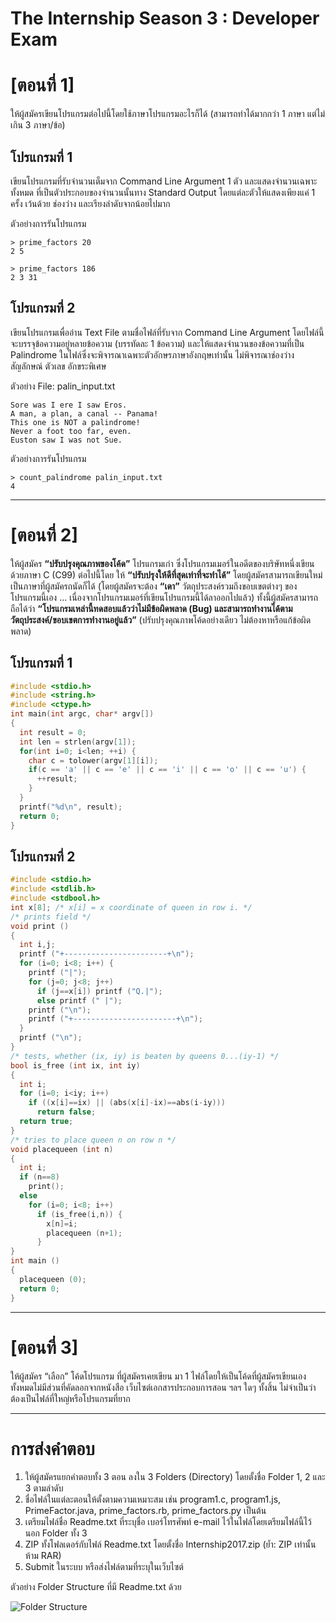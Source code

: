 # The Internship Season 3 : Developer Exam
# [ตอนที่ 1]
ให้ผู้สมัครเขียนโปรแกรมต่อไปนี้โดยใช้ภาษาโปรแกรมอะไรก็ได้ (สามารถทำได้มากกว่า 1 ภาษา แต่ไม่
เกิน 3 ภาษา/ข้อ)

## โปรแกรมที่ 1
เขียนโปรแกรมที่รับจำนวนเต็มจาก Command Line Argument 1 ตัว และแสดงจำนวนเฉพาะทั้งหมด
ที่เป็นตัวประกอบของจำนวนนั้นทาง Standard Output โดยแต่ละตัวให้แสดงเพียงแค่ 1 ครั้ง เว้นด้วย ช่องว่าง และเรียงลำดับจากน้อยไปมาก

ตัวอย่างการรันโปรแกรม

```
> prime_factors 20
2 5
```

```
> prime_factors 186
2 3 31
```

## โปรแกรมที่ 2
เขียนโปรแกรมเพื่ออ่าน Text File ตามชื่อไฟล์ที่รับจาก Command Line Argument โดยไฟล์นี้จะบรรจุข้อความอยู่หลายข้อความ (บรรทัดละ 1 ข้อความ) และให้แสดงจำนวนของข้อความที่เป็น Palindrome ในไฟล์ซึ่งจะพิจารณาเฉพาะตัวอักษรภาษาอังกฤษเท่านั้น ไม่พิจารณาช่องว่าง สัญลักษณ์ ตัวเลข อักขระพิเศษ

ตัวอย่าง File: palin_input.txt

```
Sore was I ere I saw Eros.
A man, a plan, a canal -- Panama!
This one is NOT a palindrome!
Never a foot too far, even.
Euston saw I was not Sue.
```

ตัวอย่างการรันโปรแกรม

```
> count_palindrome palin_input.txt
4
```

---

# [ตอนที่ 2]
ให้ผู้สมัคร **“ปรับปรุงคุณภาพของโค้ด”** โปรแกรมเก่า ซึ่งโปรแกรมเมอร์ในอดีตของบริษัทหนึ่งเขียนด้วยภาษา C (C99) ต่อไปนี้โดย ให้ **“ปรับปรุงให้ดีที่สุดเท่าที่จะทำได้”** โดยผู้สมัครสามารถเขียนใหม่เป็นภาษาที่ผู้สมัครถนัดก็ได้ (โดยผู้สมัครจะต้อง **“เดา”** วัตถุประสงค์รวมถึงขอบเขตต่างๆ ของโปรแกรมนี้เอง ... เนื่องจากโปรแกรมเมอร์ที่เขียนโปรแกรมนี้ได้ลาออกไปแล้ว) ทั้งนี้ผู้สมัครสามารถถือได้ว่า **“โปรแกรมเหล่านี้ทดสอบแล้วว่าไม่มีข้อผิดพลาด (Bug) และสามารถทำงานได้ตามวัตถุประสงค์/ขอบเขตการทำงานอยู่แล้ว”** (ปรับปรุงคุณภาพโค้ดอย่างเดียว ไม่ต้องหาหรือแก้ข้อผิดพลาด)

## โปรแกรมที่ 1
```c
#include <stdio.h>
#include <string.h>
#include <ctype.h>
int main(int argc, char* argv[])
{
  int result = 0;
  int len = strlen(argv[1]);
  for(int i=0; i<len; ++i) {
    char c = tolower(argv[1][i]);
    if(c == 'a' || c == 'e' || c == 'i' || c == 'o' || c == 'u') {
      ++result;
    }
  }
  printf("%d\n", result);
  return 0;
}
```

## โปรแกรมที่ 2
```c
#include <stdio.h>
#include <stdlib.h>
#include <stdbool.h>
int x[8]; /* x[i] = x coordinate of queen in row i. */
/* prints field */
void print ()
{
  int i,j;
  printf ("+-----------------------+\n");
  for (i=0; i<8; i++) {
    printf ("|");
    for (j=0; j<8; j++)
      if (j==x[i]) printf ("Q.|");
      else printf (" |");
    printf ("\n");
    printf ("+-----------------------+\n");
  }
  printf ("\n");
}
/* tests, whether (ix, iy) is beaten by queens 0...(iy-1) */
bool is_free (int ix, int iy)
{
  int i;
  for (i=0; i<iy; i++)
    if ((x[i]==ix) || (abs(x[i]-ix)==abs(i-iy)))
      return false;
  return true;
}
/* tries to place queen n on row n */
void placequeen (int n)
{
  int i;
  if (n==8)
    print();
  else
    for (i=0; i<8; i++)
      if (is_free(i,n)) {
        x[n]=i;
        placequeen (n+1);
      }
}
int main ()
{
  placequeen (0);
  return 0;
}
```

---

# [ตอนที่ 3]
ให้ผู้สมัคร “เลือก” โค้ดโปรแกรม ที่ผู้สมัครเคยเขียน มา 1 ไฟล์โดยให้เป็นโค้ดที่ผู้สมัครเขียนเองทั้งหมดไม่มีส่วนที่คัดลอกจากหนังสือ  เว็บไซต์เอกสารประกอบการสอน ฯลฯ ใดๆ ทั้งสิ้น ไม่จำเป็นว่าต้องเป็นไฟล์ที่ใหญ่หรือโปรแกรมที่ยาก

---

# การส่งคำตอบ
1. ให้ผู้สมัครแยกคำตอบทั้ง 3 ตอน ลงใน 3 Folders (Directory) โดยตั้งชื่อ Folder 1, 2 และ 3 ตามลำดับ
2. ชื่อไฟล์ในแต่ละตอนให้ตั้งตามความเหมาะสม เช่น program1.c, program1.js, PrimeFactor.java, prime_factors.rb, prime_factors.py เป็นต้น
3. เตรียมไฟล์ชื่อ Readme.txt ที่ระบุชื่อ เบอร์โทรศัพท์ e-mail ไว้ในไฟล์โดยเตรียมไฟล์นี้ไว้นอก Folder ทั้ง 3
4. ZIP ทั้งโฟลเดอร์กับไฟล์ Readme.txt โดยตั้งชื่อ Internship2017.zip (ย้ำ: ZIP เท่านั้น ห้าม RAR)
5. Submit ในระบบ หรือส่งไฟล์ตามที่ระบุในเว็บไซต์

ตัวอย่าง Folder Structure ที่มี Readme.txt ด้วย

![Folder Structure](https://rawgit.com/theinternship-io/dev-2017/master/folder-structure.png)
